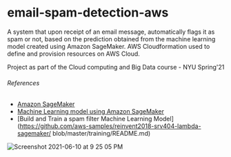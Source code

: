 # email-spam-detection-aws
A system that upon receipt of an email message, automatically flags it as spam or not, based on the prediction obtained from the machine learning model created using Amazon SageMaker. AWS Cloudformation used to define and provision resources on AWS Cloud. 

Project as part of the Cloud computing and Big Data course - NYU Spring'21 


###### References

- [Amazon SageMaker](https://aws.amazon.com/sagemaker)
- [Machine Learning model using Amazon SageMaker](https://aws.amazon.com/getting-started/hands-on/build-train-deploy-machine-learning-model-sagemaker/)
- [Build and Train a spam filter Machine Learning Model](https://github.com/aws-samples/reinvent2018-srv404-lambda-sagemaker/ blob/master/training/README.md)



![Screenshot 2021-06-10 at 9 25 05 PM](https://user-images.githubusercontent.com/26367904/121617288-36ddd900-ca82-11eb-9218-552b2ef4d810.png)
